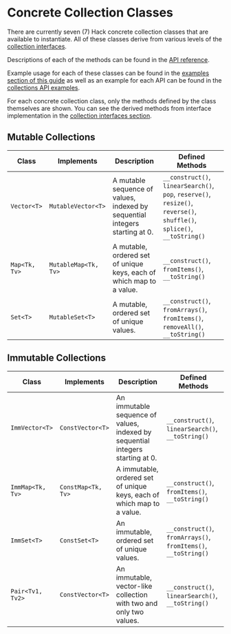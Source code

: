 # Concrete Collection Classes

There are currently seven (7) Hack concrete collection classes that are available to instantiate. All of these classes derive from various levels of the [collection interfaces](./interfaces.md). 

Descriptions of each of the methods can be found in the [API reference](../reference/).

Example usage for each of these classes can be found in the [examples section of this guide](./examples.md) as well as an example for each API can be found in the [collections API examples](../../api-examples/collections-examples).

For each concrete collection class, only the methods defined by the class themselves are shown. You can see the derived methods from interface implementation in the [collection interfaces section](./interfaces.md).

## Mutable Collections

Class | Implements | Description | Defined Methods
------|------------|-------------|----------------
`Vector<T>` | `MutableVector<T>` | A mutable sequence of values, indexed by sequential integers starting at 0. | `__construct()`, `linearSearch()`, `pop`, `reserve()`, `resize()`, `reverse()`, `shuffle()`, `splice()`, `__toString()`
`Map<Tk, Tv>` | `MutableMap<Tk, Tv>` | A mutable, ordered set of unique keys, each of which map to a value. | `__construct()`, `fromItems()`, `__toString()`
`Set<T>` | `MutableSet<T>` | A mutable, ordered set of unique values. | `__construct()`, `fromArrays()`, `fromItems()`, `removeAll()`, `__toString()`

## Immutable Collections

Class | Implements | Description | Defined Methods
------|------------|-------------|----------------
`ImmVector<T>` | `ConstVector<T>` | An immutable sequence of values, indexed by sequential integers starting at 0. | `__construct()`, `linearSearch()`, `__toString()`
`ImmMap<Tk, Tv>` | `ConstMap<Tk, Tv>` | A immutable, ordered set of unique keys, each of which map to a value. | `__construct()`, `fromItems()`, `__toString()`
`ImmSet<T>` | `ConstSet<T>` |  An immutable, ordered set of unique values. | `__construct()`, `fromArrays()`, `fromItems()`, `__toString()`
`Pair<Tv1, Tv2>` | `ConstVector<T>` | An immutable, vector-like collection with two and only two values. | `__construct()`, `linearSearch()`, `__toString()`

